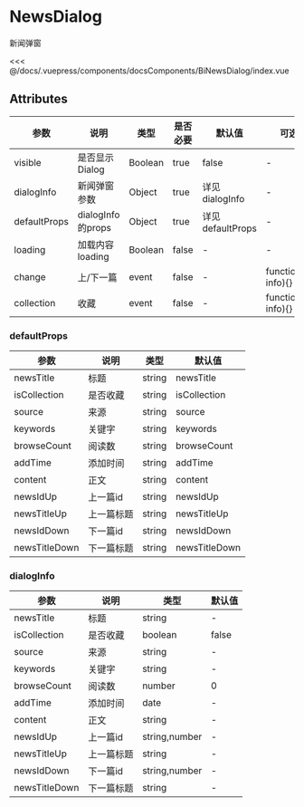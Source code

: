# NewsDialog
新闻弹窗

<common-code-format>
  <docsComponents-BiNewsDialog-index slot="source"></docsComponents-BiNewsDialog-index>

<<< @/docs/.vuepress/components/docsComponents/BiNewsDialog/index.vue
</common-code-format>


## Attributes
|  参数  | 说明   | 类型          | 是否必要  | 默认值     | 可选参数                  |
|  ----  |------|-------------|-------|---------|-----------------------|
| visible  | 是否显示 Dialog | Boolean      | true | false | -  |
| dialogInfo  | 新闻弹窗参数 | Object     |   true  |                  详见dialogInfo     | -|
| defaultProps  | dialogInfo的props | Object    | true    |            详见defaultProps      | -|
| loading  | 加载内容loading | Boolean    | false    |            -      | -|
| change  | 上/下一篇 | event    | false    |      -            | function(type, info){}|
| collection  | 收藏 | event    | false    |      -            | function(value, info){}|


###  defaultProps
|  参数           | 说明       |    类型   |  默认值       |
| ----            |------     |-----------|-------       |
|  newsTitle     | 标题        | string   |  newsTitle    |
|  isCollection  | 是否收藏    | string   |  isCollection |
|  source        | 来源        | string   |  source       |
|  keywords      | 关键字      | string   |  keywords     |
|  browseCount   | 阅读数      | string   |  browseCount  |
|  addTime       | 添加时间    | string   |  addTime      |
|  content       | 正文        | string   |  content      |
|  newsIdUp      | 上一篇id    | string   |  newsIdUp     |
|  newsTitleUp   | 上一篇标题  | string   |  newsTitleUp   |
|  newsIdDown    | 下一篇id    | string   |  newsIdDown    |
|  newsTitleDown | 下一篇标题  | string   |  newsTitleDown |





###  dialogInfo
|  参数          | 说明         |    类型       |  默认值  |
| ----           |------       |-----------    |-------  |
|  newsTitle     | 标题        | string        | -|
|  isCollection  | 是否收藏     | boolean       |  false  |
|  source        | 来源        | string         |  -  |
|  keywords      | 关键字      | string         |   - |
|  browseCount   | 阅读数      | number         |  0  |
|  addTime       | 添加时间    | date           |   - |
|  content       | 正文        | string         |   - |
|  newsIdUp      | 上一篇id    | string,number  |   - |
|  newsTitleUp   | 上一篇标题   | string         |   - |
|  newsIdDown    | 下一篇id    | string,number  |  -  |
|  newsTitleDown | 下一篇标题   | string         |  -  |
